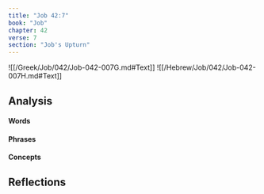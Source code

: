 ```yaml
---
title: "Job 42:7"
book: "Job"
chapter: 42
verse: 7
section: "Job's Upturn"
---
```

![[/Greek/Job/042/Job-042-007G.md#Text]]
![[/Hebrew/Job/042/Job-042-007H.md#Text]]

## Analysis

#### Words

#### Phrases

#### Concepts

## Reflections

